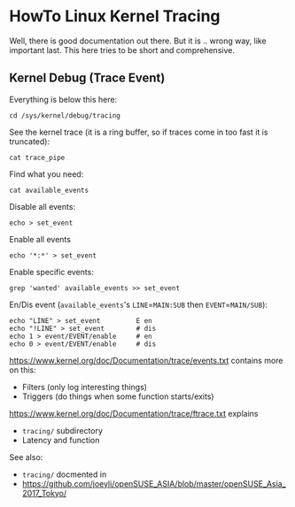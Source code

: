 # HowTo Linux Kernel Tracing

Well, there is good documentation out there.  But it is .. wrong way, like important last.
This here tries to be short and comprehensive.

## Kernel Debug (Trace Event)

Everything is below this here:

    cd /sys/kernel/debug/tracing

See the kernel trace (it is a ring buffer, so if traces come in too fast it is truncated):

    cat trace_pipe

Find what you need:

    cat available_events

Disable all events:

    echo > set_event
    
Enable all events

    echo '*:*' > set_event

Enable specific events:

    grep 'wanted' available_events >> set_event

En/Dis event (`available_events`'s `LINE`=`MAIN:SUB` then `EVENT`=`MAIN/SUB`):

    echo "LINE" > set_event         E en
    echo "!LINE" > set_event        # dis
    echo 1 > event/EVENT/enable     # en
    echo 0 > event/EVENT/enable     # dis

https://www.kernel.org/doc/Documentation/trace/events.txt contains more on this:

- Filters (only log interesting things)
- Triggers (do things when some function starts/exits)

https://www.kernel.org/doc/Documentation/trace/ftrace.txt explains

- `tracing/` subdirectory
- Latency and function 

See also:

- `tracing/` docmented in 
- https://github.com/joeyli/openSUSE_ASIA/blob/master/openSUSE_Asia_2017_Tokyo/
